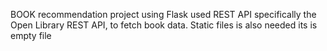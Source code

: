 BOOK recommendation project using Flask used REST API specifically the Open Library REST API, to fetch book data.
Static files is also needed its is empty file 
